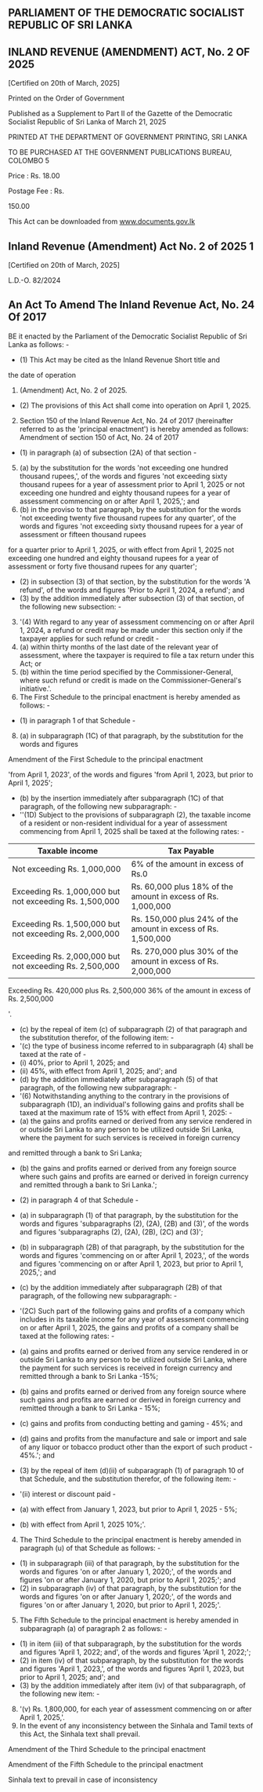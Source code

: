 <!-- image -->

## PARLIAMENT  OF  THE DEMOCRATIC SOCIALIST  REPUBLIC  OF SRI  LANKA

## INLAND REVENUE (AMENDMENT) ACT, No. 2 OF 2025

[Certified on 20th of March, 2025]

Printed on the Order of Government

Published as a Supplement to Part II of the Gazette of the Democratic Socialist Republic of Sri Lanka of March 21, 2025

PRINTED AT THE DEPARTMENT OF GOVERNMENT PRINTING, SRI LANKA

TO  BE  PURCHASED  AT  THE  GOVERNMENT  PUBLICATIONS  BUREAU,  COLOMBO  5

Price : Rs. 18.00

Postage Fee : Rs.

150.00

This Act can be downloaded from www.documents.gov.lk

<!-- image -->

## Inland Revenue (Amendment) Act No. 2 of 2025 1

[Certified on 20th of March, 2025]

L.D.-O. 82/2024

## An Act To Amend The Inland Revenue Act, No. 24 Of 2017

BE it enacted by the Parliament of the Democratic Socialist Republic of Sri Lanka as follows: -

- (1)  This  Act  may  be  cited  as  the  Inland  Revenue Short title and

the date of operation

1. (Amendment) Act, No. 2 of 2025.
- (2) The provisions of this Act shall come into operation on April 1, 2025.
2. Section 150 of the Inland Revenue Act, No. 24 of 2017 (hereinafter  referred  to  as  the  'principal  enactment')  is hereby amended as follows: Amendment of section 150 of Act, No. 24 of 2017
- (1) in paragraph (a) of subsection (2A) of that section -
5. (a) by  the  substitution  for  the  words  'not exceeding one hundred thousand rupees,',  of  the  words  and  figures  'not exceeding  sixty  thousand  rupees  for  a year of assessment prior to April 1, 2025 or not exceeding one hundred and eighty thousand rupees for a year of assessment commencing on or after April 1, 2025,'; and
6. (b) in  the  proviso  to  that  paragraph,  by  the substitution for the words 'not exceeding twenty five thousand rupees for any quarter',  of  the  words  and  figures  'not exceeding sixty thousand rupees for a year of assessment or fifteen thousand rupees

for a quarter prior to April 1, 2025, or with effect  from April  1,  2025  not  exceeding one hundred and eighty thousand rupees for  a  year  of  assessment  or  forty  five thousand rupees for any quarter';

- (2) in subsection (3) of that section, by the substitution for the words 'A refund', of the words and figures 'Prior to April 1, 2024, a refund'; and
- (3) by the addition immediately after subsection (3) of that section, of the following new subsection: -
3. '(4) With regard to any year of assessment commencing on or after April 1, 2024, a refund or credit may be made under  this  section  only  if  the  taxpayer applies for such refund or credit -
4. (a)  within thirty months of the last date of  the  relevant  year  of  assessment, where the taxpayer is required to file a tax return under this Act; or
5. (b)  within the time period specified by the Commissioner-General, where such refund or credit is made on the Commissioner-General's initiative.'.
3. The First Schedule to the principal enactment is hereby amended as follows: -
- (1) in paragraph 1 of that Schedule -
8. (a) in subparagraph (1C) of that paragraph, by the substitution for the words and figures

Amendment of the First Schedule to the principal enactment

'from April  1,  2023',  of  the  words  and figures 'from April 1, 2023, but prior to April 1, 2025';

- (b) by the insertion immediately after subparagraph  (1C)  of  that  paragraph,  of the following new subparagraph: -
- ''(1D)  Subject  to  the  provisions of subparagraph (2), the taxable income of a resident or non-resident individual  for  a  year  of  assessment commencing from April 1, 2025 shall be taxed at the following rates: -

| Taxable income                                          | Tax Payable                                                   |
|---------------------------------------------------------|---------------------------------------------------------------|
| Not exceeding Rs. 1,000,000                             | 6% of the amount in excess of Rs.0                            |
| Exceeding Rs. 1,000,000 but not exceeding Rs. 1,500,000 | Rs. 60,000 plus 18% of the amount in excess of Rs. 1,000,000  |
| Exceeding Rs. 1,500,000 but not exceeding Rs. 2,000,000 | Rs. 150,000 plus 24% of the amount in excess of Rs. 1,500,000 |
| Exceeding Rs. 2,000,000 but not exceeding Rs. 2,500,000 | Rs. 270,000 plus 30% of the amount in excess of Rs. 2,000,000 |

Exceeding Rs. 420,000 plus Rs. 2,500,000   36% of the amount in excess of Rs. 2,500,000

'.

- (c)  by  the  repeal  of  item  (c)  of  subparagraph (2)  of  that  paragraph  and  the  substitution therefor, of the following item: -
- '(c)  the type of business income referred  to  in  subparagraph  (4) shall be taxed at the rate of -
- (i)  40%, prior to April 1, 2025; and
- (ii)  45%, with effect from April 1, 2025; and'; and
- (d)  by the addition immediately after subparagraph (5) of that paragraph, of the following new subparagraph: -
- '(6) Notwithstanding anything to the contrary in the provisions of subparagraph (1D), an individual's following gains and profits shall be taxed at the maximum rate of 15% with effect from April 1, 2025: -
- (a)  the gains and profits earned or derived  from  any  service  rendered in or outside Sri Lanka to any person to  be  utilized  outside  Sri  Lanka, where the payment for such services is received in foreign currency

and remitted through a bank to Sri Lanka;

- (b)  the gains and profits earned or derived  from  any  foreign  source where such gains and profits are  earned  or  derived  in  foreign currency  and  remitted  through  a bank to Sri Lanka.';
- (2) in paragraph 4 of that Schedule -
- (a) in subparagraph (1) of that paragraph, by the substitution for the words and figures 'subparagraphs (2), (2A), (2B) and (3)', of  the  words  and  figures  'subparagraphs (2), (2A), (2B), (2C) and (3)';
- (b) in subparagraph (2B) of that paragraph, by the substitution for the words and figures 'commencing on or after April 1, 2023,', of the words and figures 'commencing on or after April 1, 2023, but prior to April 1, 2025,'; and
- (c) by the addition immediately after subparagraph  (2B)  of  that  paragraph,  of the following new subparagraph: -
- '(2C)  Such  part  of  the  following gains and profits of a company which includes in its taxable income for any year  of  assessment  commencing  on or  after April  1,  2025,  the  gains  and profits of a company shall be taxed at the following rates: -

- (a) gains and profits earned or derived from any service rendered in or outside Sri Lanka to any  person  to be utilized outside  Sri  Lanka,  where  the payment  for  such  services  is received in foreign currency and remitted  through  a  bank  to  Sri Lanka -15%;
- (b) gains and profits earned or derived from any foreign source where  such  gains  and  profits are earned or derived in foreign currency and remitted through a bank to Sri Lanka - 15%;
- (c) gains and profits from conducting  betting  and  gaming - 45%; and
- (d) gains and profits from the manufacture and sale or import and sale of any liquor or tobacco product other than the export of such product - 45%.'; and
- (3) by the repeal of item (d)(ii) of subparagraph (1) of paragraph 10 of that Schedule, and the substitution therefor, of the following item: -
- '(ii) interest or discount paid -
- (a)  with effect from January 1, 2023, but prior to April 1, 2025 - 5%;
- (b)  with  effect  from April  1,  2025  10%;'.

4. The Third Schedule to the principal enactment is hereby amended in paragraph (u) of that Schedule as follows: -
- (1) in  subparagraph  (iii)  of  that  paragraph,  by  the substitution for the words and figures 'on or after January 1, 2020;', of the words and figures 'on or after January 1, 2020, but prior to April 1, 2025;'; and
- (2) in  subparagraph  (iv)  of  that  paragraph,  by  the substitution for the words and figures 'on or after January 1, 2020;', of the words and figures 'on or after January 1, 2020, but prior to April 1, 2025;'.
5. The Fifth Schedule to the principal enactment is hereby amended in subparagraph (a) of paragraph 2 as follows: -
- (1) in item (iii) of that subparagraph, by the substitution for the words and figures 'April 1, 2022; and', of the words and figures 'April 1, 2022;';
- (2) in item (iv) of that subparagraph, by the substitution for the words and figures 'April 1, 2023,', of the words and figures 'April 1, 2023, but prior to April 1, 2025; and'; and
- (3) by the addition immediately after item (iv) of that subparagraph, of the following new item: -
8. '(v) Rs. 1,800,000, for each year of assessment commencing on or after April 1, 2025,'.
6. In the event of any inconsistency between the Sinhala and Tamil texts of this Act, the Sinhala text shall prevail.

Amendment of the Third Schedule to the principal enactment

Amendment of the Fifth Schedule to the principal enactment

Sinhala text to prevail in case of inconsistency